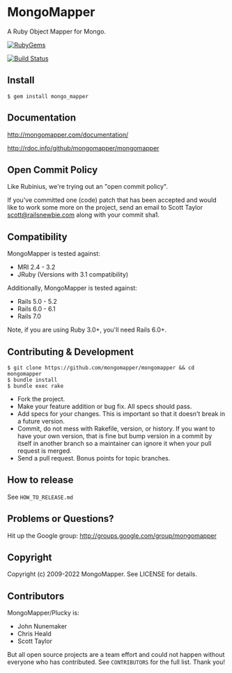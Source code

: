 # MongoMapper

A Ruby Object Mapper for Mongo.

[<img src="https://badge.fury.io/rb/mongo_mapper.svg" alt="RubyGems">](https://rubygems.org/gems/mongo_mapper)

[<img src="https://github.com/mongomapper/mongomapper/workflows/Ruby/badge.svg?branch=master" alt="Build Status" />](https://github.com/mongomapper/mongomapper/actions?query=workflow%3ARuby+branch%3Amaster)

<!-- [<img src="https://coveralls.io/repos/mongomapper/mongomapper/badge.svg" alt="Coverage Status" />](https://coveralls.io/r/mongomapper/mongomapper) -->

## Install

    $ gem install mongo_mapper

## Documentation

http://mongomapper.com/documentation/

http://rdoc.info/github/mongomapper/mongomapper

## Open Commit Policy

Like Rubinius, we're trying out an "open commit policy".

If you've committed one (code) patch that has been accepted and would like to
work some more on the project, send an email to Scott Taylor
<scott@railsnewbie.com> along with your commit sha1.

## Compatibility

MongoMapper is tested against:

* MRI 2.4 - 3.2
* JRuby (Versions with 3.1 compatibility)

Additionally, MongoMapper is tested against:

* Rails 5.0 - 5.2
* Rails 6.0 - 6.1
* Rails 7.0

Note, if you are using Ruby 3.0+, you'll need Rails 6.0+.

## Contributing & Development

    $ git clone https://github.com/mongomapper/mongomapper && cd mongomapper
    $ bundle install
    $ bundle exec rake

* Fork the project.
* Make your feature addition or bug fix. All specs should pass.
* Add specs for your changes. This is important so that it doesn't break in a future version.
* Commit, do not mess with Rakefile, version, or history. If you want to have your own version, that is fine but bump version in a commit by itself in another branch so a maintainer can ignore it when your pull request is merged.
* Send a pull request. Bonus points for topic branches.

## How to release

See `HOW_TO_RELEASE.md`

## Problems or Questions?

Hit up the Google group: http://groups.google.com/group/mongomapper

## Copyright

Copyright (c) 2009-2022 MongoMapper. See LICENSE for details.

## Contributors

MongoMapper/Plucky is:

* John Nunemaker
* Chris Heald
* Scott Taylor

But all open source projects are a team effort and could not happen without
everyone who has contributed.  See `CONTRIBUTORS` for the full list.  Thank you!
